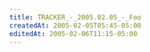 ```yaml
---
title: TRACKER_-_2005.02.05_-_Foo
createdAt: 2005-02-05T05:45-05:00
editedAt: 2005-02-06T11:15-05:00
---
```




